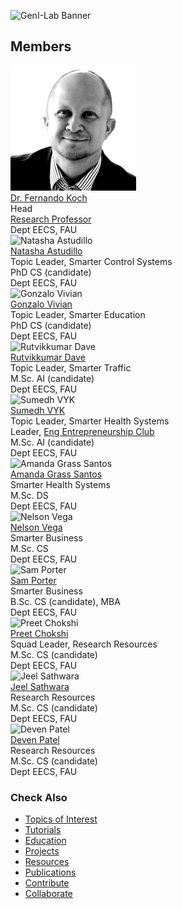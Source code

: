 ![GenI-Lab Banner](./images/genilab-banner.png)


## Members

<div class="grid-container" data-columns="3">
  <div class="grid-item person-card">
    <img src="./images/people/kochf-headshot.png" alt="Dr. Fernando Koch">
    <div class="person-name"><a href="https://www.linkedin.com/in/fkoch/">Dr. Fernando Koch</a></div>
    <div class="person-title">Head<br/><a href="https://www.fau.edu/engineering/directory/faculty/koch/">Research Professor</a><br/>Dept EECS, FAU</div>
  </div>

  <div class="grid-item person-card">
    <img src="./images/people/nastudillo2024-headshot.png" alt="Natasha Astudillo">
    <div class="person-name"><a href="https://www.linkedin.com/in/natashaastudillo/">Natasha Astudillo</a></div>
    <div class="person-title">Topic Leader, Smarter Control Systems<br/>PhD CS (candidate)<br/>Dept EECS, FAU</div>
  </div>

  <div class="grid-item person-card">
    <img src="./images/people/gvivian2022-headshot.png" alt="Gonzalo Vivian">
    <div class="person-name"><a href="https://www.linkedin.com/in/gonvivian/">Gonzalo Vivian</a></div>
    <div class="person-title">Topic Leader, Smarter Education<br/>PhD CS (candidate)<br/>Dept EECS, FAU</div>
  </div>

  <div class="grid-item person-card">
    <img src="./images/people/rdave2024-headshot.png" alt="Rutvikkumar Dave">
    <div class="person-name"><a href="https://www.linkedin.com/in/dave-rutvikkumar/">Rutvikkumar Dave</a></div>
    <div class="person-title">Topic Leader, Smarter Traffic<br/>M.Sc. AI (candidate)<br/>Dept EECS, FAU</div>
  </div>

  <div class="grid-item person-card">
    <img src="./images/people/svizarsuyesh2024-headshot.png" alt="Sumedh VYK">
    <div class="person-name"><a href="https://www.linkedin.com/in/sumedh-vyk/">Sumedh VYK</a></div>
    <div class="person-title">Topic Leader, Smarter Health Systems<br/>Leader, <a href="http://www.faueec.org">Eng Entrepreneurship Club</a><br/>M.Sc. AI (candidate)<br/>Dept EECS, FAU</div>
  </div>

  <div class="grid-item person-card">
    <img src="./images/people/agrasssantos2023-headshot.png" alt="Amanda Grass Santos">
    <div class="person-name"><a href="https://www.linkedin.com/in/amandagrass">Amanda Grass Santos</a></div>
    <div class="person-title">Smarter Health Systems<br/>M.Sc. DS<br/>Dept EECS, FAU</div>
  </div>

  <div class="grid-item person-card">
    <img src="./images/people/vegan2023-headshot.png" alt="Nelson Vega">
    <div class="person-name"><a href="https://www.linkedin.com/in/nvegamarrero/">Nelson Vega</a></div>
    <div class="person-title">Smarter Business<br/>M.Sc. CS<br/>Dept EECS, FAU</div>
  </div>

  <div class="grid-item person-card">
    <img src="./images/people/samanthaport2022-headshot.png" alt="Sam Porter">
    <div class="person-name"><a href="https://www.linkedin.com/in/samporter-cs/">Sam Porter</a></div>
    <div class="person-title">Smarter Business<br/>B.Sc. CS (candidate), MBA<br/>Dept EECS, FAU</div>
  </div>

  <div class="grid-item person-card">
    <img src="./images/people/pchokshi2024-headshot.png" alt="Preet Chokshi">
    <div class="person-name"><a href="https://www.linkedin.com/in/preet-chokshi-6b7096233">Preet Chokshi</a></div>
    <div class="person-title">Squad Leader, Research Resources<br/>M.Sc. CS (candidate)<br/>Dept EECS, FAU</div>
  </div>

  <div class="grid-item person-card">
    <img src="./images/people/jsathwara2024-headshot.png" alt="Jeel Sathwara">
    <div class="person-name"><a href="https://www.linkedin.com/in/jeel209/">Jeel Sathwara</a></div>
    <div class="person-title">Research Resources<br/>M.Sc. CS (candidate)<br/>Dept EECS, FAU</div>
  </div>

  <div class="grid-item person-card">
    <img src="./images/people/devenpravink2024-headshot.png" alt="Deven Patel">
    <div class="person-name"><a href="https://www.linkedin.com/in/devenpatel0">Deven Patel</a></div>
    <div class="person-title">Research Resources<br/>M.Sc. CS (candidate)<br/>Dept EECS, FAU</div>
  </div>
</div>

<script>
  const container = document.querySelector('.grid-container');
  const columns = container.dataset.columns || 4;
  container.style.setProperty('--columns', columns);
</script>


### Check Also

* [Topics of Interest](./projects.md#topics-of-interest)
* [Tutorials](./knowledge.md#tutorials)
* [Education](./knowledge.md#education)
* [Projects](./projects.md)
* [Resources](./projects.md#resources) 
* [Publications](./knowledge.md#publications)
* [Contribute](./contribute.md)
* [Collaborate](./collaborate.md)

